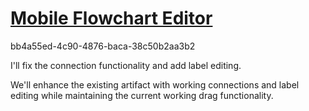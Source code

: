 # [Mobile Flowchart Editor](https://claude.ai/chat/44191b04-31dd-4afb-b9d8-fc4e4e1e7e13)

bb4a55ed-4c90-4876-baca-38c50b2aa3b2

 I'll fix the connection functionality and add label editing.

<antThinking>We'll enhance the existing artifact with working connections and label editing while maintaining the current working drag functionality.</antThinking>

<antArtifact identifier="flowchart-editor-fixed" type="text/html" title="Mobile Flowchart Editor - Enhanced">
<!DOCTYPE html>
<html>
<head>
    <meta charset="UTF-8">
    <meta name="viewport" content="width=device-width, initial-scale=1.0">
    <title>Mobile Flowchart Editor</title>
    <style>
        /* Previous styles remain the same until .controls */
        
        .edit-label {
            position: absolute;
            background: white;
            padding: 10px;
            border: 1px solid #ccc;
            border-radius: 4px;
            z-index: 1000;
        }

        .edit-label input {
            margin-right: 8px;
            padding: 4px;
        }

        /* Add highlighting for connection mode */
        .node.connectable {
            cursor: pointer;
            outline: 2px dashed blue;
        }

        /* Style for connected nodes */
        .node.connected {
            border-color: #666;
        }
    </style>
    <!-- Previous styles remain here -->
</head>
<body>
    <div id="canvas-container">
        <svg id="connector-svg"></svg>
        <div id="flowchart-canvas"></div>
    </div>
    <div class="controls">
        <div class="button-group">
            <button onclick="addNode('process')">Add Process</button>
            <button onclick="addNode('decision')">Add Decision</button>
            <button onclick="toggleConnectionMode()">Connect Nodes</button>
        </div>
        <div class="button-group">
            <button onclick="editSelectedLabel()">Edit Label</button>
            <button onclick="clearCanvas()">Clear Canvas</button>
            <button onclick="deleteSelected()">Delete Selected</button>
        </div>
    </div>

    <script>
        // Previous variables remain, add:
        let isConnectionMode = false;
        let connectionStartNode = null;

        function toggleConnectionMode() {
            isConnectionMode = !isConnectionMode;
            connectionStartNode = null;
            const nodes = document.querySelectorAll('.node');
            
            if (isConnectionMode) {
                nodes.forEach(node => node.classList.add('connectable'));
                document.body.style.cursor = 'crosshair';
            } else {
                nodes.forEach(node => node.classList.remove('connectable'));
                document.body.style.cursor = 'default';
            }
        }

        function handleNodeClick(node, e) {
            if (isConnectionMode) {
                if (!connectionStartNode) {
                    connectionStartNode = node;
                    node.classList.add('connected');
                } else if (connectionStartNode !== node) {
                    createConnection(connectionStartNode, node);
                    connectionStartNode.classList.remove('connected');
                    connectionStartNode = null;
                    toggleConnectionMode(); // Exit connection mode
                }
                e.stopPropagation();
                return;
            }
            
            // Normal selection
            if (selectedNode) {
                selectedNode.style.boxShadow = '';
            }
            selectedNode = node;
            selectedNode.style.boxShadow = '0 0 0 2px red';
        }

        function createConnection(start, end) {
            const svg = document.getElementById('connector-svg');
            const line = document.createElementNS('http://www.w3.org/2000/svg', 'line');
            
            const startRect = start.getBoundingClientRect();
            const endRect = end.getBoundingClientRect();
            const containerRect = container.getBoundingClientRect();
            
            // Adjust coordinates relative to container and scroll position
            const x1 = startRect.left - containerRect.left + container.scrollLeft + startRect.width/2;
            const y1 = startRect.top - containerRect.top + container.scrollTop + startRect.height/2;
            const x2 = endRect.left - containerRect.left + container.scrollLeft + endRect.width/2;
            const y2 = endRect.top - containerRect.top + container.scrollTop + endRect.height/2;
            
            line.setAttribute('x1', x1);
            line.setAttribute('y1', y1);
            line.setAttribute('x2', x2);
            line.setAttribute('y2', y2);
            line.setAttribute('stroke', '#333');
            line.setAttribute('stroke-width', '2');
            
            line.dataset.start = start.id;
            line.dataset.end = end.id;
            
            svg.appendChild(line);
            updateConnections(); // Update all connections
        }

        function editSelectedLabel() {
            if (!selectedNode) return;
            
            // Create edit form
            const editForm = document.createElement('div');
            editForm.className = 'edit-label';
            editForm.style.left = `${selectedNode.offsetLeft}px`;
            editForm.style.top = `${selectedNode.offsetTop - 40}px`;
            
            const input = document.createElement('input');
            input.type = 'text';
            input.value = selectedNode.querySelector('span').textContent;
            
            const saveButton = document.createElement('button');
            saveButton.textContent = 'Save';
            saveButton.onclick = () => {
                selectedNode.querySelector('span').textContent = input.value;
                editForm.remove();
            };
            
            editForm.appendChild(input);
            editForm.appendChild(saveButton);
            document.getElementById('flowchart-canvas').appendChild(editForm);
            input.focus();
            input.select();
        }

        // Modify setupNodeInteraction to include connection handling
        function setupNodeInteraction(node) {
            // Previous drag functionality remains the same
            
            node.addEventListener('click', (e) => handleNodeClick(node, e));
        }

        // Update updateConnections function to handle scroll position
        function updateConnections() {
            const svg = document.getElementById('connector-svg');
            const lines = svg.getElementsByTagName('line');
            const containerRect = container.getBoundingClientRect();
            
            for (const line of lines) {
                const start = document.getElementById(line.dataset.start);
                const end = document.getElementById(line.dataset.end);
                
                if (start && end) {
                    const startRect = start.getBoundingClientRect();
                    const endRect = end.getBoundingClientRect();
                    
                    const x1 = startRect.left - containerRect.left + container.scrollLeft + startRect.width/2;
                    const y1 = startRect.top - containerRect.top + container.scrollTop + startRect.height/2;
                    const x2 = endRect.left - containerRect.left + container.scrollLeft + endRect.width/2;
                    const y2 = endRect.top - containerRect.top + container.scrollTop + endRect.height/2;
                    
                    line.setAttribute('x1', x1);
                    line.setAttribute('y1', y1);
                    line.setAttribute('x2', x2);
                    line.setAttribute('y2', y2);
                }
            }
        }

        // Add scroll event listener to update connections
        container.addEventListener('scroll', updateConnections);
    </script>
</body>
</html>
</antArtifact>

Changes made:
1. Added working connection mode toggle
2. Implemented label editing functionality
3. Fixed connection coordinate calculations
4. Added visual feedback for connection mode
5. Added scroll position handling for connections

q1: Should we add arrow markers to the connections?
q2: Would you like connection endpoints to snap to node edges?
q3: Should we add a connection type selector (solid/dashed)?
q4: Would you like to add connection labels?

---

* **sourceFile** : /home/danny/github-danny/hyperdata/docs/chat-archives/data-2025-01-25-12-45-58/conversations.json
* **appName** : claude-json-converter
* **appPath** : claude-json-converter
* **subtask** : [undefined]
* **rootDir** : /home/danny/github-danny/transmissions/src/applications/claude-json-converter
* **dataDir** : /home/danny/github-danny/transmissions/src/applications/claude-json-converter/data
* **targetPath** : /home/danny/github-danny/transmissions/src/applications/claude-json-converter/data
* **tags** : ccc10.ccc20.ccc30.ccc40.ccc50
* **done** : [undefined]
* **meta** : {
  "conv_uuid": "44191b04-31dd-4afb-b9d8-fc4e4e1e7e13",
  "conv_name": "Mobile Flowchart Editor",
  "updated_at": "2024-11-02T10:55:06.647915Z"
}
* **filepath** : /home/danny/github-danny/hyperdata/docs/postcraft/content-raw/chat-archives/md/4419/2024-11-02_bb4.md